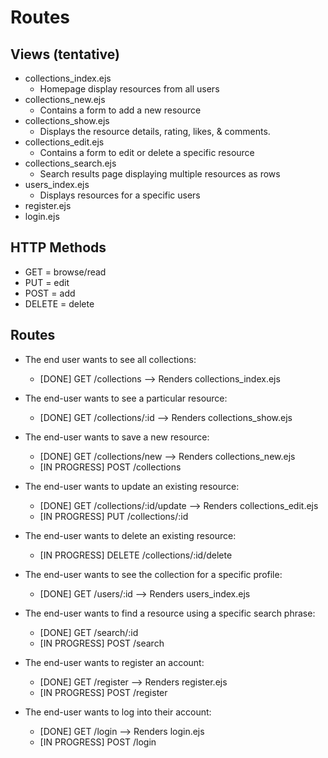 # Routes

## Views (tentative)

- collections_index.ejs
  - Homepage display resources from all users
- collections_new.ejs
  - Contains a form to add a new resource
- collections_show.ejs
  - Displays the resource details, rating, likes, & comments.
- collections_edit.ejs
  - Contains a form to edit or delete a specific resource
- collections_search.ejs
  - Search results page displaying multiple resources as rows
- users_index.ejs
  - Displays resources for a specific users
- register.ejs
- login.ejs

## HTTP Methods
- GET = browse/read
- PUT = edit
- POST = add
- DELETE = delete

## Routes

* The end user wants to see all collections:
  * [DONE] GET /collections  -->  Renders collections_index.ejs

* The end-user wants to see a particular resource:
  * [DONE] GET /collections/:id  -->  Renders collections_show.ejs

* The end-user wants to save a new resource:
  * [DONE] GET /collections/new  -->  Renders collections_new.ejs
  * [IN PROGRESS] POST /collections

* The end-user wants to update an existing resource:
  * [DONE] GET /collections/:id/update  -->  Renders collections_edit.ejs
  * [IN PROGRESS] PUT /collections/:id

* The end-user wants to delete an existing resource:
  * [IN PROGRESS] DELETE /collections/:id/delete

* The end-user wants to see the collection for a specific profile:
  * [DONE] GET /users/:id  -->  Renders users_index.ejs

* The end-user wants to find a resource using a specific search phrase:
  * [DONE] GET /search/:id
  * [IN PROGRESS] POST /search

* The end-user wants to register an account:
  * [DONE] GET /register  -->  Renders register.ejs
  * [IN PROGRESS] POST /register

* The end-user wants to log into their account:
  * [DONE] GET /login  -->  Renders login.ejs
  * [IN PROGRESS] POST /login
